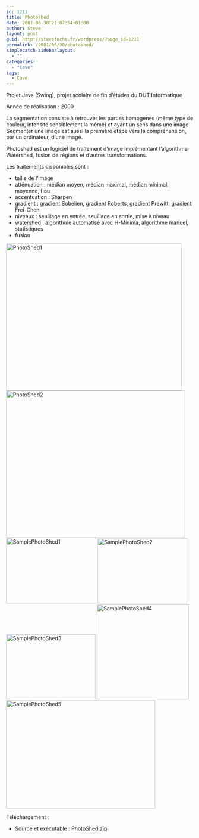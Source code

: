 ```yaml
---
id: 1211
title: Photoshed
date: 2001-06-30T21:07:54+01:00
author: Steve
layout: post
guid: http://stevefuchs.fr/wordpress/?page_id=1211
permalink: /2001/06/30/photoshed/
simplecatch-sidebarlayout:
  - ""
categories:
  - "Cave"
tags:
  - Cave
---
```

Projet Java (Swing), projet scolaire de fin d&rsquo;études du DUT Informatique

Année de réalisation : 2000

La segmentation consiste à retrouver les parties homogènes (même type de couleur, intensité sensiblement la même) et ayant un sens dans une image. Segmenter une image est aussi la première étape vers la compréhension, par un ordinateur, d&rsquo;une image.

Photoshed est un logiciel de traitement d&rsquo;image implémentant l&rsquo;algorithme Watershed, fusion de régions et d&rsquo;autres transformations.

Les traitements disponibles sont :

  * taille de l&rsquo;image
  * atténuation : médian moyen, médian maximal, médian minimal, moyenne, flou
  * accentuation : Sharpen
  * gradient : gradient Sobelien, gradient Roberts, gradient Prewitt, gradient Frei-Chen
  * niveaux : seuillage en entrée, seuillage en sortie, mise à niveau
  * watershed : algorithme automatisé avec H-Minima, algorithme manuel, statistiques
  * fusion

<a href="http://stevefuchs.fr/wordpress/photoshed/photoshed1/" rel="attachment wp-att-1212"><img class="alignnone size-full wp-image-1212" src="https://i0.wp.com/stevefuchs.fr/wordpress/wp-content/uploads/2015/12/PhotoShed1.jpg?resize=472%2C395" alt="PhotoShed1" width="472" height="395" srcset="https://i0.wp.com/stevefuchs.fr/wordpress/wp-content/uploads/2015/12/PhotoShed1.jpg?w=472 472w, https://i0.wp.com/stevefuchs.fr/wordpress/wp-content/uploads/2015/12/PhotoShed1.jpg?resize=300%2C251 300w" sizes="(max-width: 472px) 85vw, 472px" data-recalc-dims="1" /></a> <a href="http://stevefuchs.fr/wordpress/photoshed/photoshed2/" rel="attachment wp-att-1213"><img class="alignnone size-large wp-image-1213" src="https://i1.wp.com/stevefuchs.fr/wordpress/wp-content/uploads/2015/12/PhotoShed2.jpg?resize=482%2C395" alt="PhotoShed2" width="482" height="395" srcset="https://i1.wp.com/stevefuchs.fr/wordpress/wp-content/uploads/2015/12/PhotoShed2.jpg?w=482 482w, https://i1.wp.com/stevefuchs.fr/wordpress/wp-content/uploads/2015/12/PhotoShed2.jpg?resize=300%2C246 300w" sizes="(max-width: 482px) 85vw, 482px" data-recalc-dims="1" /></a> <a href="http://stevefuchs.fr/wordpress/photoshed/samplephotoshed1/" rel="attachment wp-att-1214"><img class="alignnone size-large wp-image-1214" src="https://i2.wp.com/stevefuchs.fr/wordpress/wp-content/uploads/2015/12/SamplePhotoShed1.jpg?resize=242%2C176" alt="SamplePhotoShed1" width="242" height="176" data-recalc-dims="1" /></a> <a href="http://stevefuchs.fr/wordpress/photoshed/samplephotoshed2/" rel="attachment wp-att-1215"><img class="alignnone size-large wp-image-1215" src="https://i2.wp.com/stevefuchs.fr/wordpress/wp-content/uploads/2015/12/SamplePhotoShed2.jpg?resize=241%2C175" alt="SamplePhotoShed2" width="241" height="175" data-recalc-dims="1" /></a> <a href="http://stevefuchs.fr/wordpress/photoshed/samplephotoshed3/" rel="attachment wp-att-1216"><img class="alignnone size-large wp-image-1216" src="https://i1.wp.com/stevefuchs.fr/wordpress/wp-content/uploads/2015/12/SamplePhotoShed3.jpg?resize=240%2C174" alt="SamplePhotoShed3" width="240" height="174" data-recalc-dims="1" /></a> <a href="http://stevefuchs.fr/wordpress/photoshed/samplephotoshed4/" rel="attachment wp-att-1217"><img class="alignnone size-large wp-image-1217" src="https://i2.wp.com/stevefuchs.fr/wordpress/wp-content/uploads/2015/12/SamplePhotoShed4.jpg?resize=248%2C254" alt="SamplePhotoShed4" width="248" height="254" data-recalc-dims="1" /></a> <a href="http://stevefuchs.fr/wordpress/photoshed/samplephotoshed5/" rel="attachment wp-att-1218"><img class="alignnone size-large wp-image-1218" src="https://i1.wp.com/stevefuchs.fr/wordpress/wp-content/uploads/2015/12/SamplePhotoShed5.jpg?resize=401%2C291" alt="SamplePhotoShed5" width="401" height="291" srcset="https://i1.wp.com/stevefuchs.fr/wordpress/wp-content/uploads/2015/12/SamplePhotoShed5.jpg?w=401 401w, https://i1.wp.com/stevefuchs.fr/wordpress/wp-content/uploads/2015/12/SamplePhotoShed5.jpg?resize=300%2C218 300w" sizes="(max-width: 401px) 85vw, 401px" data-recalc-dims="1" /></a>

Téléchargement :

  * Source et exécutable : <a class="external text" href="http://stevefuchs.fr/projects/PhotoShed.zip" rel="nofollow">PhotoShed.zip</a>